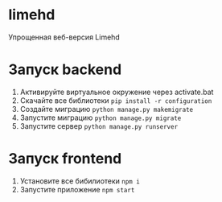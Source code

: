 # limehd

Упрощенная веб-версия Limehd

# Запуск backend

1. Активируйте виртуальное окружение через activate.bat
2. Скачайте все библиотеки `pip install -r configuration`
3. Создайте миграцию `python manage.py makemigrate`
4. Запустите миграцию `python manage.py migrate`
5. Запустите сервер `python manage.py runserver`

# Запуск frontend

1. Установите все бибилиотеки `npm i`
2. Запустите приложение `npm start`
